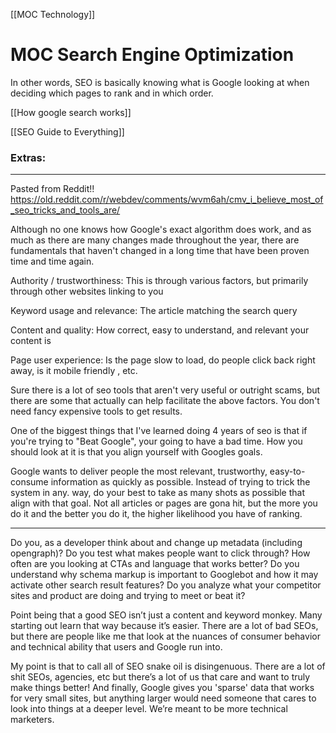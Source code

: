 [[MOC Technology]]

# MOC Search Engine Optimization
In other words, SEO is basically knowing what is Google looking at when deciding which pages to rank and in which order.

[[How google search works]]


[[SEO Guide to Everything]]







### Extras:

---
Pasted from Reddit!!
https://old.reddit.com/r/webdev/comments/wvm6ah/cmv_i_believe_most_of_seo_tricks_and_tools_are/

Although no one knows how Google's exact algorithm does work, and as much as there are many changes made throughout the year, there are fundamentals that haven't changed in a long time that have been proven time and time again.

Authority / trustworthiness: This is through various factors, but primarily through other websites linking to you

Keyword usage and relevance: The article matching the search query

Content and quality: How correct, easy to understand, and relevant your content is

Page user experience: Is the page slow to load, do people click back right away, is it mobile friendly , etc.

Sure there is a lot of seo tools that aren't very useful or outright scams, but there are some that actually can help facilitate the above factors. You don't need fancy expensive tools to get results.

One of the biggest things that I've learned doing 4 years of seo is that if you're trying to "Beat Google", your going to have a bad time. How you should look at it is that you align yourself with Googles goals.

Google wants to deliver people the most relevant, trustworthy, easy-to-consume information as quickly as possible. Instead of trying to trick the system in any. way, do your best to take as many shots as possible that align with that goal. Not all articles or pages are gona hit, but the more you do it and the better you do it, the higher likelihood you have of ranking.

---
Do you, as a developer think about and change up metadata (including opengraph)? 
Do you test what makes people want to click through? 
How often are you looking at CTAs and language that works better? 
Do you understand why schema markup is important to Googlebot and how it may activate other search result features? 
Do you analyze what your competitor sites and product are doing and trying to meet or beat it?

Point being that a good SEO isn’t just a content and keyword monkey. 
Many starting out learn that way because it’s easier. 
There are a lot of bad SEOs, but there are people like me that look at the nuances of consumer behavior and technical ability that users and Google run into.

My point is that to call all of SEO snake oil is disingenuous. 
There are a lot of shit SEOs, agencies, etc but there’s a lot of us that care and want to truly make things better! 
And finally, 
Google gives you 'sparse' data that works for very small sites, but anything larger would need someone that cares to look into things at a deeper level. 
We’re meant to be more technical marketers.